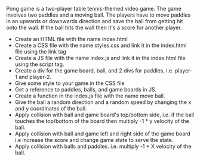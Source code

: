Pong game is a two-player table tennis-themed video game. The game involves two paddles and a moving ball. The players have to move paddles in an upwards or downwards direction and save the ball from getting hit onto the wall. If the ball hits the wall then it's a score for another player. 

- Create an HTML file with the name index.html
- Create a CSS file with the name styles.css and link it in the index.html file using the link tag
- Create a JS file with the name index.js and link it in the index.html file using the script tag. 
- Create a div for the game board, ball, and 2 divs for paddles, i.e. player-1 and player-2. 
- Give some style to your game in the CSS file
- Get a reference to paddles, balls, and game boards in JS. 
- Create a function in the index.js file with the name move ball. 
- Give the ball a random direction and a random speed by changing the x and y coordinates of the ball. 
- Apply collision with ball and game board's top/bottom side, i.e. if the ball touches the top/bottom of the board then multiply -1 * y velocity of the ball. 
- Apply collision with ball and game left and right side of the game board i.e increase the score and change game state to serve the state. 
- Apply collision with balls and paddles. i.e. multiply -1 * X velocity of the ball. 